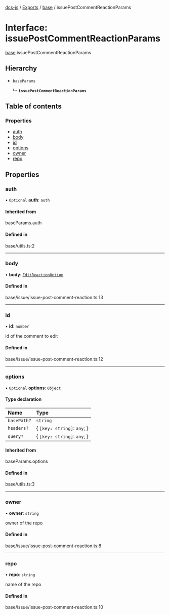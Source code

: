 [dcs-js](../README.md) / [Exports](../modules.md) / [base](../modules/base.md) / issuePostCommentReactionParams

# Interface: issuePostCommentReactionParams

[base](../modules/base.md).issuePostCommentReactionParams

## Hierarchy

- `baseParams`

  ↳ **`issuePostCommentReactionParams`**

## Table of contents

### Properties

- [auth](base.issuePostCommentReactionParams.md#auth)
- [body](base.issuePostCommentReactionParams.md#body)
- [id](base.issuePostCommentReactionParams.md#id)
- [options](base.issuePostCommentReactionParams.md#options)
- [owner](base.issuePostCommentReactionParams.md#owner)
- [repo](base.issuePostCommentReactionParams.md#repo)

## Properties

### <a id="auth" name="auth"></a> auth

• `Optional` **auth**: `auth`

#### Inherited from

baseParams.auth

#### Defined in

base/utils.ts:2

___

### <a id="body" name="body"></a> body

• **body**: [`EditReactionOption`](base.EditReactionOption.md)

#### Defined in

base/issue/issue-post-comment-reaction.ts:13

___

### <a id="id" name="id"></a> id

• **id**: `number`

id of the comment to edit

#### Defined in

base/issue/issue-post-comment-reaction.ts:12

___

### <a id="options" name="options"></a> options

• `Optional` **options**: `Object`

#### Type declaration

| Name | Type |
| :------ | :------ |
| `basePath?` | `string` |
| `headers?` | { `[key: string]`: `any`;  } |
| `query?` | { `[key: string]`: `any`;  } |

#### Inherited from

baseParams.options

#### Defined in

base/utils.ts:3

___

### <a id="owner" name="owner"></a> owner

• **owner**: `string`

owner of the repo

#### Defined in

base/issue/issue-post-comment-reaction.ts:8

___

### <a id="repo" name="repo"></a> repo

• **repo**: `string`

name of the repo

#### Defined in

base/issue/issue-post-comment-reaction.ts:10
